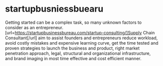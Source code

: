 # startupbusniessbuearu
Getting started can be a complex task, so many unknown factors to consider as an entrepreneur. [url=https://startupbusinessbureau.com/startup-consulting/]Supply Chain Consultant[/url] aim to assist founders and entrepreneurs reduce workload, avoid costly mistakes and expensive learning curve, get the time tested and proven strategies to launch the business and product, right market penetration approach, legal, structural and organizational infrastructure, and brand imaging in most time effective and cost efficient manner.

